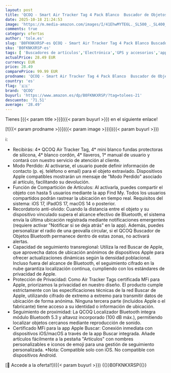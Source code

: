 ```yaml
---
layout: post
title: 'QCOQ - Smart Air Tracker Tag 4 Pack Blanco  Buscador de Objetos Bluetooth Funciona con Buscar Apple  sólo iOS   Localizador Bluetooth  Rastreador para Llaves  Cartera  Equipaje  Mochila  Batería Reemplazable'
date: 2025-10-18 21:24:53
image: 'https://m.media-amazon.com/images/I/41EhwMYTE6L._SL500_._SL400_.jpg'
comments: true
category: ofertas
author: 'tole.es'
slug: 'B0FKNKXRSP-es QCOQ - Smart Air Tracker Tag 4 Pack Blanco Buscador de...'
sku: 'B0FKNKXRSP-es'
tags: [ 'Buscadores de artículos','Electrónica','GPS y accesorios','apple','qcoq','🇪🇸', ]
actualPrice: 28.49 EUR
currency: EUR
price: 28.49
comparePrice: 99.99 EUR
prodname: 'QCOQ - Smart Air Tracker Tag 4 Pack Blanco  Buscador de Objetos Bluetooth Funciona con Buscar Apple  sólo iOS   Localizador Bluetooth  Rastreador para Llaves  Cartera  Equipaje  Mochila  Batería Reemplazable'
country: 'es'
flag: '🇪🇸'
brand: 'QCOQ'
buyurl: 'https://www.amazon.es/dp/B0FKNKXRSP/?tag=tolees-21'
descuento: '71.51'
average: '28.49'
---
```


Tienes [{{< param title >}}]({{< param buyurl >}}) en el siguiente enlace!

[![{{< param prodname >}}]({{< param image >}})]({{< param buyurl >}})

ℹ️:

- Recibirás: 4* QCOQ Air Tracker Tag, 4* mini blanco fundas protectoras de silicona, 4* blanco cordón, 4* llaveros, 1* manual de usuario y contará con nuestro servicio de atención al cliente.
- Modo Perdido: Al activarse, el usuario puede definir información de contacto (p. ej. teléfono o email) para el objeto extraviado. Dispositivos Apple compatibles mostrarán un mensaje de "Modo Perdido" asociado al artículo, facilitando su devolución.
- Función de Compartición de Artículos: Al activarla, puedes compartir el objeto con hasta 5 usuarios mediante la app Find My. Todos los usuarios compartidos podrán rastrear la ubicación en tiempo real. Requisitos del sistema: iOS 17, iPadOS 17, macOS 14 o posterior.
- Recordatorio anti-olvido: Cuando la distancia entre el objeto y su dispositivo vinculado supera el alcance efectivo de Bluetooth, el sistema envía la última ubicación registrada mediante notificaciones emergentes (requiere activar "Notificar si se deja atrás" en la app). Además, puedes personalizar el radio de una geovalla circular, si el QCOQ Buscador de Objetos Bluetooth permanece dentro de estas zonas, no activará alertas.
- Capacidad de seguimiento transregional: Utiliza la red Buscar de Apple, que aprovecha datos de ubicación anónimos de dispositivos Apple para ofrecer actualizaciones dinámicas según la densidad poblacional. Incluso fuera del alcance de Bluetooth, el seguimiento cifrado en la nube garantiza localización continua, cumpliendo con los estándares de privacidad de Apple.
- Protección de Privacidad: Como Air Tracker Tags certificada MFi para Apple, priorizamos la privacidad en nuestro diseño. El producto cumple estrictamente con las especificaciones técnicas de la red Buscar de Apple, utilizando cifrado de extremo a extremo para transmitir datos de ubicación de forma anónima. Ninguna tercera parte (incluidos Apple o el fabricante) tiene acceso a su identidad o información de ubicación.
- Seguimiento de proximidad: La QCOQ Localizador Bluetooth integra módulo Bluetooth 5.3 y altavoz incorporado (100 dB máx.), permitiendo localizar objetos cercanos mediante reproducción de sonido.
- Certificado MFi para la app Apple Buscar: Conexión inmediata con dispositivos iOS/macOS a través de la app Buscar integrada. Añade artículos fácilmente a la pestaña "Artículos" con nombres personalizables e iconos de emoji para una gestión de seguimiento personalizada. *Nota: Compatible solo con iOS. No compatible con dispositivos Android.

[🛒 Accede a la oferta!!]({{< param buyurl >}})
{{<world>}}B0FKNKXRSP{{</world>}}
